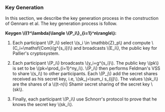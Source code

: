 ### Key Generation

In this section, we describe the key generation process in the construction of Gennaro et al. The key generation process is follow.

**Keygen \\((1^\lambda)\langle \\{P_i\\}_{i=1}^n\rangle\\):**

1. Each participant \\(P_i\\) select \\(s_i \in \mathbb{Z}_p\\) and compute \\(C_i=\mathsf{Com}(g^{s_i})\\) and broadcasts \\(E_i\\), the public key for Pallier's cryptosystem.

2. Each participant \\(P_i\\) broadcasts \\(y_i=g^{s_i}\\). The public key \\(pk\\) is set to be \\(pk=\prod_{i=1}^ny_i\\). \\(P_i\\) then performs Feldman's VSS to share \\(s_i\\) to other participants.  Each \\(P_j\\) add the secret shares received as his secret key, i.e, \\(sk_j=\sum_i s_{ij}\\). The values \\(sk_i\\) are the shares of a \\((t-n)\\) Shamir secret sharing of the secret key \\(sk\\).

3. Finally, each participant \\(P_i\\) use Schnorr's protocol to prove that he knows the secret key \\(sk_i\\).